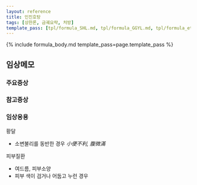 ```yaml
---
layout: reference
title: 인진호탕
tags: [상한론, 금궤요략, 처방]
template_pass: [tpl/formula_SHL.md, tpl/formula_GGYL.md, tpl/formula_etc.md]
---
```



{% include formula_body.md template_pass=page.template_pass %}

## 임상메모




### 주요증상


### 참고증상


### 임상응용

황달
* 소변불리를 동반한 경우 _小便不利, 腹微滿_

피부질환
* 여드름, 피부소양
* 피부 색이 검거나 어둡고 누런 경우
